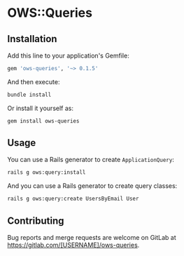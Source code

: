 # OWS::Queries

## Installation

Add this line to your application's Gemfile:

```ruby
gem 'ows-queries', '~> 0.1.5'
```

And then execute:

```bash
bundle install
```

Or install it yourself as:

```bash
gem install ows-queries
```

## Usage

You can use a Rails generator to create `ApplicationQuery`:

```bash
rails g ows:query:install
```

And you can use a Rails generator to create query classes:


```bash
rails g ows:query:create UsersByEmail User
```

## Contributing

Bug reports and merge requests are welcome on GitLab at https://gitlab.com/[USERNAME]/ows-queries.
